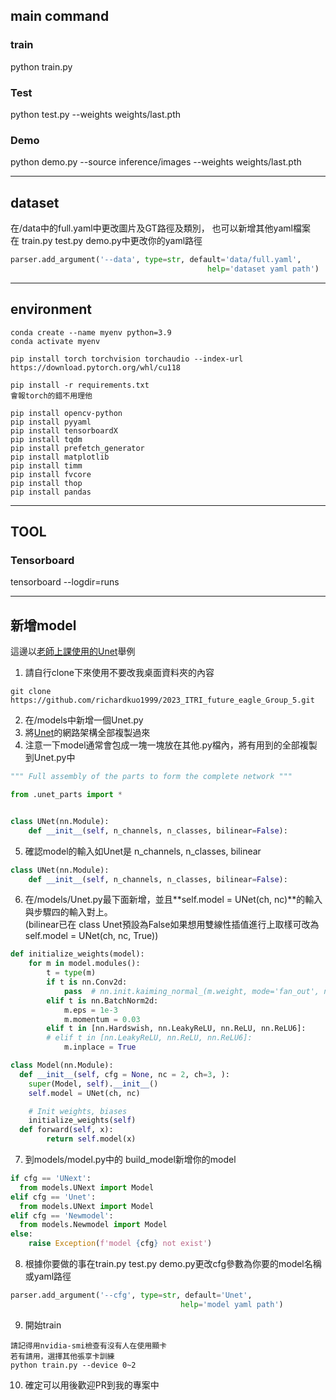 ## main command

### train
python train.py

### Test
python test.py --weights weights/last.pth

### Demo 

python demo.py --source inference/images --weights weights/last.pth

----------------------------------------------------------------

## dataset 
在/data中的full.yaml中更改圖片及GT路徑及類別，
也可以新增其他yaml檔案<br>
在 train.py test.py demo.py中更改你的yaml路徑
```python
parser.add_argument('--data', type=str, default='data/full.yaml', 
                                            help='dataset yaml path')
```
----------------------------------------------------------------
## environment
```
conda create --name myenv python=3.9
conda activate myenv

pip install torch torchvision torchaudio --index-url https://download.pytorch.org/whl/cu118

pip install -r requirements.txt
會報torch的錯不用理他

pip install opencv-python
pip install pyyaml
pip install tensorboardX
pip install tqdm
pip install prefetch_generator
pip install matplotlib
pip install timm
pip install fvcore
pip install thop
pip install pandas
```

---------------
## TOOL
### Tensorboard
tensorboard --logdir=runs


---------------

## 新增model

這邊以<a href="https://github.com/milesial/Pytorch-UNet">老師上課使用的Unet</a>舉例

1. 請自行clone下來使用不要改我桌面資料夾的內容
```
git clone https://github.com/richardkuo1999/2023_ITRI_future_eagle_Group_5.git
```
2. 在/models中新增一個Unet.py
3. 將<a href="https://github.com/milesial/Pytorch-UNet/blob/master/unet/unet_model.py">Unet</a>的網路架構全部複製過來
4. 注意一下model通常會包成一塊一塊放在其他.py檔內，將有用到的全部複製到Unet.py中

```python
""" Full assembly of the parts to form the complete network """

from .unet_parts import *


class UNet(nn.Module):
    def __init__(self, n_channels, n_classes, bilinear=False):
```

5. 確認model的輸入如Unet是 n_channels, n_classes, bilinear

```python
class UNet(nn.Module):
    def __init__(self, n_channels, n_classes, bilinear=False):
```

6. 在/models/Unet.py最下面新增，並且**self.model = UNet(ch, nc)**的輸入與步驟四的輸入對上。</br>
(bilinear已在 class Unet預設為False如果想用雙線性插值進行上取樣可改為self.model = UNet(ch, nc, True))

```python
def initialize_weights(model):
    for m in model.modules():
        t = type(m)
        if t is nn.Conv2d:
            pass  # nn.init.kaiming_normal_(m.weight, mode='fan_out', nonlinearity='relu')
        elif t is nn.BatchNorm2d:
            m.eps = 1e-3
            m.momentum = 0.03
        elif t in [nn.Hardswish, nn.LeakyReLU, nn.ReLU, nn.ReLU6]:
        # elif t in [nn.LeakyReLU, nn.ReLU, nn.ReLU6]:
            m.inplace = True

class Model(nn.Module):
  def __init__(self, cfg = None, nc = 2, ch=3, ):
    super(Model, self).__init__()
    self.model = UNet(ch, nc)

    # Init weights, biases
    initialize_weights(self)
  def forward(self, x):
        return self.model(x)
  ```

7. 到models/model.py中的 build_model新增你的model

```python
if cfg == 'UNext':
  from models.UNext import Model
elif cfg == 'Unet':
  from models.UNext import Model
elif cfg == 'Newmodel':
  from models.Newmodel import Model
else:
    raise Exception(f'model {cfg} not exist')
```

8. 根據你要做的事在train.py test.py demo.py更改cfg參數為你要的model名稱或yaml路徑

```python
parser.add_argument('--cfg', type=str, default='Unet', 
                                      help='model yaml path')
```

9. 開始train

```
請記得用nvidia-smi檢查有沒有人在使用顯卡
若有請用，選擇其他張享卡訓練
python train.py --device 0~2
```

10. 確定可以用後歡迎PR到我的專案中
